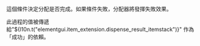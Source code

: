 這個條件決定分配是否完成。如果條件失敗，分配器將發揮失敗效果。

此過程的值被傳遞給"${l10n.t("elementgui.item_extension.dispense_result_itemstack")}"
作為「成功」的依賴。
